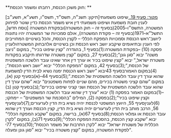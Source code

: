 **חוק משכן הכנסת, רחבתו ומשמר הכנסת: **

[מקור: סעיף 19. ](https://he.wikisource.org/wiki/חוק_משכן_הכנסת,_רחבתו_ומשמר_הכנסת#סעיף_19)
שיפוט משמעתי[תיקון: תשנ״ה, תשס״ד, תשס״ו, תשע״א, תשע״ב]
לענין חובת משמעת ושיפוט משמעתי דין איש משמר הכנסת כדין שוטר לפיחוק המשטרה, התשס״ו–2005(בסעיף זה – חוק המשטרה)ובפקודת המשטרה [נוסח חדש], התשל״א–1971(בסעיף זה – פקודת המשטרה), אולם סמכויות שר המשטרה יהיו נתונות ליושב־ראש הכנסת וסמכויות המפקח הכללי – לקצין הכנסת, והכל בשינויים המחוייבים לפי הענין ובתיאומים שיקבע יושב ראש הכנסת וכן בשינויים אלהבחוק המשטרהולעניין פסקה (10) –בפקודת המשטרה:(1)בסעיף 1, בהגדרה ”קצין שיפוט בכיר“, במקום ”ניצב משנה“ יבוא ”סגן גונן“;(2)בסעיף 27, במקום ”קצין משטרה שדרגתו תיקבע בפקודות משטרת ישראל,“ יבוא ”קצין שיפוט בכיר או עורך דין אחר שאינו עובד הלשכה המשפטית של הכנסת,“;(3)בסעיף 42, במקום ”המפקח הכללי“ יבוא ”יושב ראש הכנסת“;(4)במקום האמורבסעיף 43יבוא ”יושב ראש הכנסת ימנה נשיא לבית הדין למשמעת שהוא עורך דין עובד הלשכה המשפטית של הכנסת.“;(5)בסעיף 44–(א)בסעיף קטן (א), במקום ”שהם קציני משטרה בכירים, מהם שניים לפחות משפטנים“ יבוא ”שהם עורך דין שהוא עובד הלשכה המשפטית של הכנסת ושני קציני שיפוט בכירים“;(ב)בסעיף קטן (ב) –(1)במקום האמור בפסקה (1) יבוא ”עורך דין שהוא עובד הלשכה המשפטית של הכנסת וקצין שיפוט בכיר“;(2)בפסקה (2), המילים ”בהסכמת שר המשפטים“ – יימחקו;(6)לעניןסעיף 55, היועץ המשפטי לכנסת יהיה נשיא בית הדין לערעורים;(7)לעניןסעיף 56, הרכב מותב בית הדין לערעורים יהיה נשיא בית הדין, קצין הכנסת ועורך דין שהוא עובד הכנסת או גמלאי הכנסת;(8)בסעיף 67(א), ברישה, במקום ”שקבע המפקח הכללי“ יבוא ”שקבע קצין הכנסת, בהסכמת המפקח הכללי“;(9)בסעיף 71(ב), במקום ”לקרן הכללית של משטרת ישראל“ יבוא ”לקרן התרבות של משמר הכנסת“;(10)בסעיף 77י לפקודת המשטרה, במקום ”קצין משטרה בכיר“ יבוא ”סגן גונן ומעלה“.